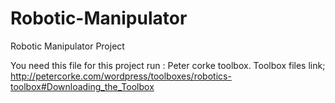 # Robotic-Manipulator
Robotic Manipulator Project

You need this file for this project run : Peter corke toolbox.
Toolbox files link; http://petercorke.com/wordpress/toolboxes/robotics-toolbox#Downloading_the_Toolbox
